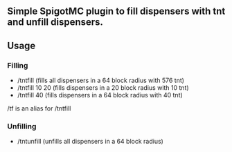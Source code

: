 ## Simple SpigotMC plugin to fill dispensers with tnt and unfill dispensers.
## Usage
### Filling
- /tntfill (fills all dispensers in a 64 block radius with 576 tnt)
- /tntfill 10 20 (fills dispensers in a 20 block radius with 10 tnt)
- /tntfill 40 (fills dispensers in a 64 block radius with 40 tnt)

/tf is an alias for /tntfill
### Unfilling
- /tntunfill (unfills all dispensers in a 64 block radius)
